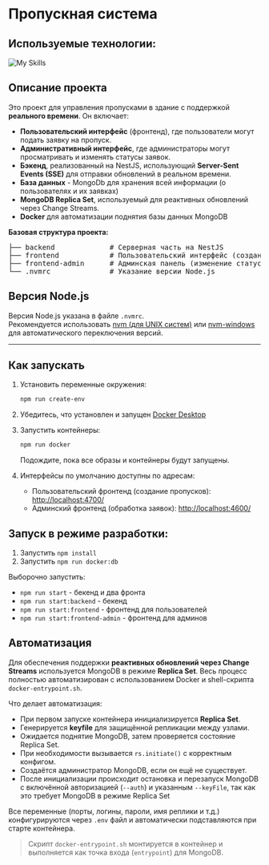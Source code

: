 # Пропускная система

## Используемые технологии:

![My Skills](https://skillicons.dev/icons?i=nodejs,nestjs,mongodb,angular,docker)

## Описание проекта

Это проект для управления пропусками в здание с поддержкой **реального времени**. Он включает:

- **Пользовательский интерфейс** (фронтенд), где пользователи могут подать заявку на пропуск.
- **Административный интерфейс**, где администраторы могут просматривать и изменять статусы заявок.
- **Бэкенд**, реализованный на NestJS, использующий **Server-Sent Events (SSE)** для отправки обновлений в реальном времени.
- **База данных** - MongoDb для хранения всей информации (о пользователях и их заявках)
- **MongoDB Replica Set**, используемый для реактивных обновлений через Change Streams.
- **Docker** для автоматизации поднятия базы данных MongoDB

**Базовая структура проекта:**

<pre>
├── backend             # Серверная часть на NestJS
├── frontend            # Пользовательский интерфейс (создание пропусков)
├── frontend-admin      # Админская панель (изменение статусов)
└── .nvmrc              # Указание версии Node.js
</pre>

## Версия Node.js

Версия Node.js указана в файле `.nvmrc`.  
Рекомендуется использовать [nvm (для UNIX систем)](https://github.com/nvm-sh/nvm) или [nvm-windows](https://github.com/coreybutler/nvm-windows) для автоматического переключения версий.

---

## Как запускать

1. Установить переменные окружения:

	```bash
	npm run create-env
	```

2. Убедитесь, что установлен и запущен [Docker Desktop](https://www.docker.com/products/docker-desktop)

3. Запустить контейнеры:

	```bash
	npm run docker
	```
	Подождите, пока все образы и контейнеры будут запущены.

4. Интерфейсы по умолчанию доступны по адресам:

   - Пользовательский фронтенд (создание пропусков): [http://localhost:4700/](http://localhost:4700/)  
   - Админский фронтенд (обработка заявок): [http://localhost:4600/](http://localhost:4600/)

## Запуск в режиме разработки:

1. Запустить `npm install`
2. Запустить `npm run docker:db`

Выборочно запустить:

- `npm run start` - бекенд и два фронта
- `npm run start:backend` - бекенд
- `npm run start:frontend` - фронтенд для пользователей
- `npm run start:frontend-admin` - фронтенд для админов
	 
## Автоматизация

Для обеспечения поддержки **реактивных обновлений через Change Streams** используется MongoDB в режиме **Replica Set**. Весь процесс полностью автоматизирован с использованием Docker и shell-скрипта `docker-entrypoint.sh`.

Что делает автоматизация:

- При первом запуске контейнера инициализируется **Replica Set**.
- Генерируется **keyfile** для защищённой репликации между узлами.
- Ожидается поднятие MongoDB, затем проверяется состояние Replica Set.
- При необходимости вызывается `rs.initiate()` с корректным конфигом.
- Создаётся администратор MongoDB, если он ещё не существует.
- После инициализации происходит остановка и перезапуск MongoDB с включённой авторизацией (`--auth`) и указанным `--keyFile`, так как это требует MongoDB в режиме Replica Set

Все переменные (порты, логины, пароли, имя реплики и т.д.) конфигурируются через `.env` файл и автоматически подставляются при старте контейнера.

> Скрипт `docker-entrypoint.sh` монтируется в контейнер и выполняется как точка входа (`entrypoint`) для MongoDB.
